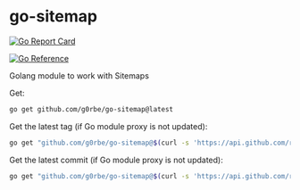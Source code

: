 # go-sitemap

[![Go Report Card](https://goreportcard.com/badge/github.com/g0rbe/go-sitemap)](https://goreportcard.com/report/github.com/g0rbe/go-sitemap)

[![Go Reference](https://pkg.go.dev/badge/github.com/g0rbe/go-sitemap.svg)](https://pkg.go.dev/github.com/g0rbe/go-sitemap)

Golang module to work with Sitemaps 

Get:
```bash
go get github.com/g0rbe/go-sitemap@latest
```

Get the latest tag (if Go module proxy is not updated):
```bash
go get "github.com/g0rbe/go-sitemap@$(curl -s 'https://api.github.com/repos/g0rbe/go-sitemap/tags' | jq -r '.[0].name')"
```

Get the latest commit (if Go module proxy is not updated):
```bash
go get "github.com/g0rbe/go-sitemap@$(curl -s 'https://api.github.com/repos/g0rbe/go-sitemap/commits' | jq -r '.[0].sha')"
```